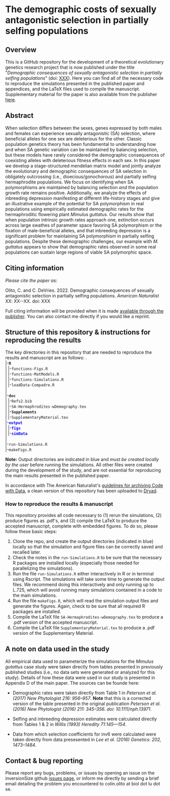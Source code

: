 # The demographic costs of sexually antagonistic selection in partially selfing populations

## Overview

This is a GitHub repository for the development of a theoretical evolutionary genetics research project that is now published under the title "*Demographic consequences of sexually antagonistic selection in partially selfing populations*" (doi: [XXX](https://doi.org/...)). Here you can find all of the necessary code to reproduce the simulations presented in the published paper and appendices, and the LaTeX files used to compile the manuscript. Supplementary material for the paper is also available from the publisher [here](https://www.journals.uchicago.edu/toc/an/current).


## Abstract
When selection differs between the sexes, genes expressed by both males and females can experience sexually antagonistic (SA) selection, where beneficial alleles for one sex are deleterious for the other. Classic population genetics theory has been fundamental to understanding how and when SA genetic variation can be maintained by balancing selection, but these models have rarely considered the demographic consequences of coexisting alleles with deleterious fitness effects in each sex. In this paper we develop a stage-structured mendelian matrix model and jointly analyze the evolutionary and demographic consequences of SA selection in obligately outcrossing (i.e., dioecious/gonochorous) and partially selfing hermaphrodite populations. We focus on identifying when SA polymorphisms are maintained by balancing selection *and* the population growth rate remains positive. Additionally, we analyze the effects of inbreeding depression manifesting at different life-history stages and give an illustrative example of the potential for SA polymorphism in real populations using empirically estimated demographic rates for the hermaphroditic flowering plant *Mimulus guttatus*. Our results show that when population intrinsic growth rates approach one, extinction occurs across large swathes of parameter space favoring SA polymorphism or the fixation of male-beneficial alleles, and that inbreeding depression is a significant problem for maintaining SA polymorphism in partially selfing populations. Despite these demographic challenges, our example with *M. guttatus* appears to show that demographic rates observed in some real populations can sustain large regions of viable SA polymorphic space.


## Citing information
*Please cite the paper as*:

 Olito, C. and C. DeVries. 2022. Demographic consequences of sexually antagonistic selection in partially selfing populations. *American Naturalist* XX: XX--XX. doi: XXX

Full citing information will be provided when it is made [available through the publisher](https://www.journals.uchicago.edu/toc/an/current). You can also contact me directly if you would like a reprint. 


## Structure of this repository & instructions for reproducing the results

The key directories in this repository that are needed to reproduce the results and manuscript are as follows:
.  
|-**`R`**   
| |-`functions-Figs.R`  
| |-`functions-MatModels.R`  
| |-`functions-Simulations.R`  
| |-`loadData-Compadre.R`  
|  
|-**`doc`**  
|  |-`Refs2.bib`  
|  |-`SA-Hermaphrodites-wDemography.tex`  
|  |-**`Supplements`**  
|          |-`SupplementaryMaterial.tex`  
|-<span style="color:blue">**`output`**</span>  
|      |-<span style="color:blue">**`figs`**</span>  
|      |-<span style="color:blue">**`simData`**</span>  
|  
|-`run-Simulations.R`  
|-`makeFigs.R`  

**Note:** Output directories are indicated in blue and *must be created locally by the user* before running the simulations. All other files were created during the development of the study, and are not essential for reproducing the main results presented in the published paper.

In accordance with The American Naturalist's [guidelines for archiving Code with Data](http://comments.amnat.org/2021/12/guidelines-for-archiving-code-with-data.html), a clean version of this repository has been uploaded to [Dryad](https://datadryad.org/stash).


###  How to reproduce the results & manuscript

This repository provides all code necessary to (1) rerun the simulations, (2) produce figures as .pdf's, and (3) compile the LaTeX to produce the accepted manuscript, complete with embedded figures. To do so, please follow these basic steps:

1. Clone the repo, and create the output directories (indicated in blue) locally so that the simulation and figure files can be correctly saved and recalled later.
2. Check the notes in the `run-Simulations.R` to be sure that the necessary R packages are installed locally (especially those needed for parallelizing the simulations).
3. Run the file `run-Simulations.R` either interactively in R or in terminal using Rscript. The simulations will take some time to generate the output files. We recommend doing this interactively and only running up to L.725, which will avoid running many simulations contained in a code to the main simulations.
4. Run the file `makeFigs.R`, which will read the simulation output files and generate the figures. Again, check to be sure that all required R packages are installed.
5. Compile the LaTeX file `SA-Hermaphrodites-wDemography.tex` to produce a .pdf version of the accepted manuscript.
6. Compile the LaTeX file `SupplementaryMaterial.tex` to produce a .pdf version of the Supplementary Material.

## A note on data used in the study

All empirical data used to parameterize the simulations for the *Mimulus gutattus* case study were taken directly from tables presented in previously published studies (i.e., no data sets were generated or analyzed for this study). Details of how these data were used in our study is presented in Appendix D of the main paper. The sources can be founde here:

- Demographic rates were taken directly from Table 1 in *Peterson et al. (2017) New Phytologist 216: 956–957*. **Note** that this is a corrected version of the table presented in the original publication *Peterson et al. (2016) New Phytologist (2016) 211: 345–356. doi: 10.1111/nph.13971*.

- Selfing and inbreeding depression estimates were calculated directly from Tables 1 & 2 in *Willis (1993) Heredity 71:145—154*.

- Data from which selection coefficients for inv6 were calculated were taken directly from data presesented in *Lee et al. (2016) Genetics: 202, 1473–1484*.

## Contact & bug reporting

Please report any bugs, problems, or issues by opening an issue on the inversionSize github [issues page](https://github.com/colin-olito/SA-Hermaphrodites-wDemography/issues), or inform me directly by sending a brief email detailing the problem you encountered to colin.olito at biol dot lu dot se.